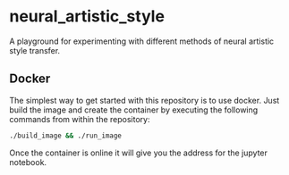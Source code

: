 # neural_artistic_style
A playground for experimenting with different methods of neural artistic style transfer.

## Docker
The simplest way to get started with this repository is to use docker. Just build the image and create the container by executing the following commands from within the repository:

```bash
./build_image && ./run_image
```

Once the container is online it will give you the address for the jupyter notebook.
